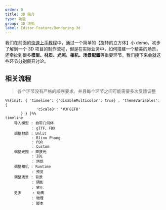 ```yaml
---
order: 0
title: 3D 简介
type: 功能
group: 3D 渲染
label: Editor-Feature/Rendering-3d
---
```


我们在前面的[快速上手教程](${docs}editor-cn)中，通过一个简单的【旋转的立方体】小 demo，初步了解到一个 3D 项目的制作流程，但是在实际业务中，如何搭建一个精美的场景，还牵扯到很多**模型、材质、光照、相机、场景配置**等重要环节，我们接下来会就这些环节分别展开讨论。

## 相关流程

> 各个环节没有严格的顺序要求，并且每个环节之间可能需要多次反馈调整

```mermaid
%%{init: { 'timeline': {'disableMulticolor': true} , 'themeVariables': {
              'cScale0': '#3F8EF8'
       } } }%%
timeline
    导入模型 : 自带几何体
            : glTF、FBX
    调整材质 : Unlit
			: Blinn Phong
			: PBR
			: Custom
    调整光照 : 直接光
			: IBL
			: 烘焙
    调整相机 : Runtime
			: 预览
    调整场景 : 背景
			: 阴影
			: 雾化
	更多     : 动画
			: 物理
			: 脚本
```
